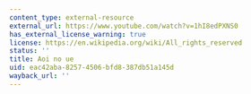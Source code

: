 ```yaml
---
content_type: external-resource
external_url: https://www.youtube.com/watch?v=1hI8edPXNS0
has_external_license_warning: true
license: https://en.wikipedia.org/wiki/All_rights_reserved
status: ''
title: Aoi no ue
uid: eac42aba-8257-4506-bfd8-387db51a145d
wayback_url: ''
---
```

